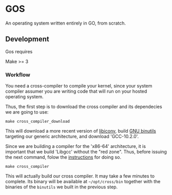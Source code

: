 # GOS
An operating system written entirely in GO, from scratch.

## Development

Gos requires

Make >= 3

### Workflow

You need a cross-compiler to compile your kernel, since your system compiler 
assumer you are writing code that will run on your hosted operating system.

Thus, the first step is to download the cross compiler and its dependecies
we are going to use:


```shell
make cross_compiler_download
```

This will download a more recent version of [libiconv](https://www.gnu.org/software/libiconv/),
build [GNU binutils](https://wiki.osdev.org/Binutils) targeting our
generic architecture, and download 'GCC-10.2.0'.

Since we are building a compiler for the 'x86-64' architecture, it is important
that we build 'Libgcc' without the "red zone". Thus, before issuing the next
command, folow the [instructions](https://wiki.osdev.org/Libgcc_without_red_zone)
for doing so.

```shell
make cross_compiler
```

This will actually build our cross compiler. It may take a few minutes to 
complete. Its binary will be available at `~/opt/cross/bin` together with 
the binaries of the `binutils` we built in the previous step.
